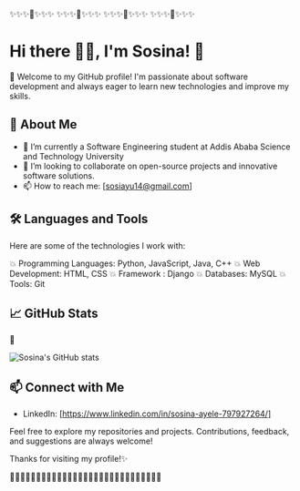 ✨✨✨🌝✨✨✨  ✨✨✨🌝✨✨✨  ✨✨✨🌝✨✨✨   ✨✨✨🌝✨✨✨   

# Hi there 🙋‍♀️, I'm Sosina! 👋

🥰 Welcome to my GitHub profile! I'm passionate about software development and always eager to learn new technologies and improve my skills.

## 🚀 About Me

- 🌱 I’m currently a Software Engineering student at Addis Ababa Science and Technology University
- 👯 I’m looking to collaborate on open-source projects and innovative software solutions.
- 📫 How to reach me: [sosiayu14@gmail.com]

## 🛠️ Languages and Tools

Here are some of the technologies I work with:

💥 Programming Languages: Python, JavaScript, Java, C++
💥 Web Development: HTML, CSS
💥 Framework : Django
💥 Databases: MySQL
💥 Tools: Git

## 📈 GitHub Stats

🙈

![Sosina's GitHub stats](https://github-readme-stats.vercel.app/api?username=sosina14&show_icons=true&theme=radical)

## 📫 Connect with Me

- LinkedIn: [https://www.linkedin.com/in/sosina-ayele-797927264/]


Feel free to explore my repositories and projects. Contributions, feedback, and suggestions are always welcome!

Thanks for visiting my profile!✨

👋👋👋👋👋👋👋👋👋👋👋👋👋👋👋👋👋👋👋👋👋👋👋👋👋👋👋👋👋

